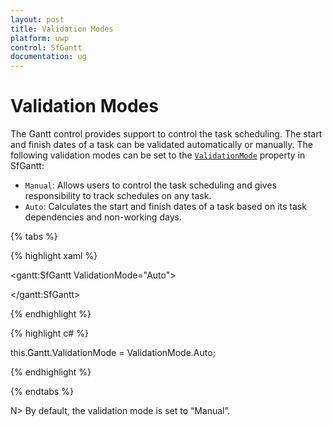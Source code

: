 ```yaml
---
layout: post
title: Validation Modes
platform: uwp
control: SfGantt
documentation: ug
---
```


# Validation Modes

The Gantt control provides support to control the task scheduling. The start and finish dates of a task can be validated automatically or manually. The following validation modes can be set to the [`ValidationMode`](https://help.syncfusion.com/cr/uwp/Syncfusion.UI.Xaml.Gantt.SfGantt.html#Syncfusion_UI_Xaml_Gantt_SfGantt_ValidationMode) property in SfGantt:

* `Manual`: Allows users to control the task scheduling and gives responsibility to track schedules on any task.
* `Auto`: Calculates the start and finish dates of a task based on its task dependencies and non-working days.

{% tabs %}

{% highlight xaml %}

<gantt:SfGantt ValidationMode="Auto">

</gantt:SfGantt>

{% endhighlight %}

{% highlight c# %}

this.Gantt.ValidationMode = ValidationMode.Auto;

{% endhighlight %}

{% endtabs %}

N> By default, the validation mode is set to “Manual”.
